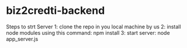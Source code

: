 # biz2credti-backend

Steps to strt Server
1: clone the repo in you local machine by us
2: install node modules using this command: npm install
3: start server: node app_server.js